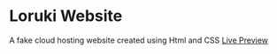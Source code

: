 <html>
<body>
<h1>Loruki Website </h1>
<p> A fake cloud hosting website created using Html and CSS <a href = "https://graceful-taiyaki-e4e5dd.netlify.app/"> Live Preview</a></p>
</body>
</html>

